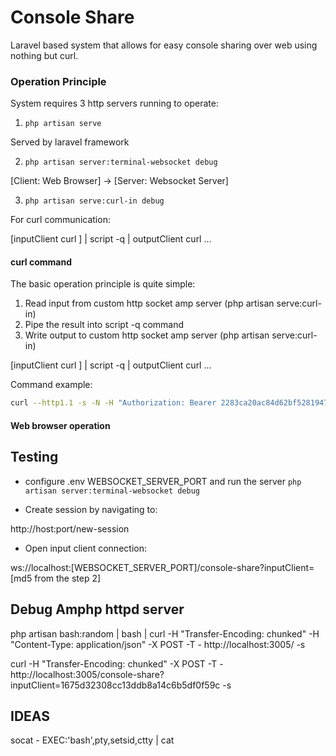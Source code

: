 # Console Share

Laravel based system that allows for easy console sharing over web using nothing but curl.

### Operation Principle

System requires 3 http servers running to operate:

1) `php artisan serve`

Served by laravel framework

2) `php artisan server:terminal-websocket debug`

[Client: Web Browser] -> [Server: Websocket Server]


3) `php artisan serve:curl-in debug`

For curl communication:

[inputClient curl ] | script -q | outputClient curl ...


#### curl command 

The basic operation principle is quite simple:

1) Read input from custom http socket amp server (php artisan serve:curl-in)
2) Pipe the result into script -q  command
3) Write output to custom http socket amp server (php artisan serve:curl-in)

[inputClient curl ] | script -q | outputClient curl ...

Command example:

```bash
curl --http1.1 -s -N -H "Authorization: Bearer 2283ca20ac84d62bf52819474a1d5f00" http://localhost:3005/inputClient | script -q | curl -H "Transfer-Encoding: chunked" -H "Authorization: Bearer 2283ca20ac84d62bf52819474a1d5f00" -X POST -T - http://localhost:3005/outputClient
```

#### Web browser operation

## Testing  

- configure .env WEBSOCKET_SERVER_PORT and run the server `php artisan server:terminal-websocket debug`

- Create session by navigating to:  

http://host:port/new-session

- Open input client connection: 

ws://localhost:[WEBSOCKET_SERVER_PORT]/console-share?inputClient=[md5 from the step 2]



## Debug Amphp httpd server  

php artisan bash:random | bash | curl -H "Transfer-Encoding: chunked"  -H "Content-Type: application/json"  -X POST -T - http://localhost:3005/ -s

curl -H "Transfer-Encoding: chunked" -X POST -T - http://localhost:3005/console-share?inputClient=1675d32308cc13ddb8a14c6b5df0f59c -s


## IDEAS

socat - EXEC:'bash',pty,setsid,ctty | cat

